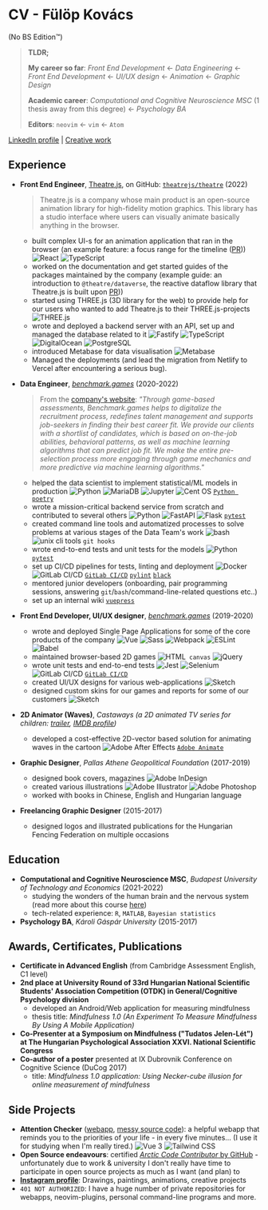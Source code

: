 # CV - Fülöp Kovács

(No BS Edition&trade;)

> **TLDR;**
>
> **My career so far**: _Front End Development_ <- _Data Engineering_ ← _Front
> End Development_ ← _UI/UX design_ ← _Animation_ ← _Graphic Design_
>
> **Academic career**: _Computational and Cognitive Neuroscience MSC_ (1 thesis
> away from this degree) ← _Psychology BA_
>
> **Editors**: `neovim` ← `vim` &larr; `Atom`

[LinkedIn profile](https://www.linkedin.com/in/fulop-kovacs/) |
[Creative work](https://www.behance.net/gallery/132579721/Creative-Portfolio)

## Experience

- **Front End Engineer**, [Theatre.js](theatrejs.com), on GitHub:
  [`theatrejs/theatre`](https://github.com/theatre-js/theatre) (2022)

  > Theatre.js is a company whose main product is an open-source animation
  > library for high-fidelity motion graphics. This library has a studio
  > interface where users can visually animate basically anything in the
  > browser.

  - built complex UI-s for an animation application that ran in the browser (an
    example feature: a focus range for the timeline
    ([PR](https://github.com/theatre-js/theatre/pull/94)))
    ![React](https://img.shields.io/badge/React-20232A?style=flat&logo=react&logoColor=61DAFB)
    ![TypeScript](https://img.shields.io/badge/TypeScript-007ACC?style=flat&logo=typescript&logoColor=white)
  - worked on the documentation and get started guides of the packages
    maintained by the company (example guide: an introduction to
    `@theatre/dataverse`, the reactive dataflow library that Theatre.js is built
    upon [PR](https://github.com/theatre-js/theatre/pull/116/)))
  - started using THREE.js (3D library for the web) to provide help for our
    users who wanted to add Theatre.js to their THREE.js-projects
    ![THREE.js](https://img.shields.io/badge/ThreeJs-black?style=flat&logo=three.js&logoColor=white)
  - wrote and deployed a backend server with an API, set up and managed the
    database related to it
    ![Fastify](https://img.shields.io/badge/fastify-202020?style=flat&logo=fastify&logoColor=white)
    ![TypeScript](https://img.shields.io/badge/TypeScript-007ACC?style=flat&logo=typescript&logoColor=white)
    ![DigitalOcean](https://img.shields.io/badge/Digital_Ocean-0080FF?style=flat&logo=DigitalOcean&logoColor=white)
    ![PostgreSQL](https://img.shields.io/badge/PostgreSQL-316192?style=flat&logo=postgresql&logoColor=white)
  - introduced Metabase for data visualisation
    ![Metabase](https://img.shields.io/badge/Metabase-509EE3?style=flat&logo=metabase&logoColor=fff)
  - Managed the deployments (and lead the migration from Netlify to Vercel after
    encountering a serious bug).

- **Data Engineer**, [_benchmark.games_](https://www.benchmark.games/)
  (2020-2022)

  > From the [company's website](https://www.benchmark.games): _"Through
  > game-based assessments, Benchmark.games helps to digitalize the recruitment
  > process, redefines talent management and supports job-seekers in finding
  > their best career fit. We provide our clients with a shortlist of
  > candidates, which is based on on-the-job abilities, behavioral patterns, as
  > well as machine learning algorithms that can predict job fit. We make the
  > entire pre-selection process more engaging through game mechanics and more
  > predictive via machine learning algorithms."_

  - helped the data scientist to implement statistical/ML models in production
    ![Python](https://img.shields.io/badge/Python-3776AB?style=flat&logo=python&logoColor=white)
    ![MariaDB](https://img.shields.io/badge/MariaDB-003545?style=flat&logo=mariadb&logoColor=white)
    ![Jupyter](https://img.shields.io/badge/Jupyter-F37626.svg?&style=flat&logo=Jupyter&logoColor=white)
    ![Cent OS](https://img.shields.io/badge/Cent%20OS-262577?style=flat&logo=CentOS&logoColor=white)
    [`Python poetry`](https://python-poetry.org/)
  - wrote a mission-critical backend service from scratch and contributed to
    several others
    ![Python](https://img.shields.io/badge/Python-3776AB?style=flat&logo=python&logoColor=white)
    ![FastAPI](https://img.shields.io/badge/fastapi-109989?style=flat&logo=FASTAPI&logoColor=white)
    ![Flask](https://img.shields.io/badge/Flask-000000?style=flat&logo=flask&logoColor=white)
    [`pytest`](https://docs.pytest.org/en/6.2.x/)
  - created command line tools and automatized processes to solve problems at
    various stages of the Data Team's work
    ![bash](https://img.shields.io/badge/GNU%20Bash-4EAA25?style=flat&logo=GNU%20Bash&logoColor=white)
    ![unix cli tools](https://img.shields.io/badge/Shell_Script-121011?style=flat&logo=gnu-bash&logoColor=white)
    `git hooks`
  - wrote end-to-end tests and unit tests for the models
    ![Python](https://img.shields.io/badge/Python-3776AB?style=flat&logo=python&logoColor=white)
    [`pytest`](https://docs.pytest.org/en/6.2.x/)
  - set up CI/CD pipelines for tests, linting and deployment
    ![Docker](https://img.shields.io/badge/Docker-2CA5E0?style=flat&logo=docker&logoColor=white)
    ![GitLab CI/CD](https://img.shields.io/badge/GitLab-330F63?style=flat&logo=gitlab&logoColor=white)
    [`GitLab CI/CD`](https://docs.gitlab.com/ee/ci/)
    [`pylint`](https://pylint.org/) [`black`](https://github.com/psf/black)
  - mentored junior developers (onboarding, pair programming sessions, answering
    `git`/`bash`/command-line-related questions etc..)
  - set up an internal wiki [`vuepress`](https://vuepress.vuejs.org/)

- **Front End Developer, UI/UX designer**,
  [_benchmark.games_](https://www.benchmark.games/) (2019-2020)

  - wrote and deployed Single Page Applications for some of the core products of
    the company
    ![Vue](https://img.shields.io/badge/Vue.js-35495E?style=flat&logo=vuedotjs&logoColor=4FC08D)
    ![Sass](https://img.shields.io/badge/Sass-CC6699?style=flat&logo=sass&logoColor=white)
    ![Webpack](https://img.shields.io/badge/Webpack-8DD6F9?style=flat&logo=Webpack&logoColor=white)
    ![ESLint](https://img.shields.io/badge/eslint-3A33D1?style=flat&logo=eslint&logoColor=white)
    ![Babel](https://img.shields.io/badge/Babel-F9DC3E?style=flat&logo=babel&logoColor=white)
  - maintained browser-based 2D games
    ![HTML](https://img.shields.io/badge/HTML5-E34F26?style=flat&logo=html5&logoColor=white)` canvas`
    ![jQuery](https://img.shields.io/badge/jQuery-0769AD?style=flat&logo=jquery&logoColor=white)
  - wrote unit tests and end-to-end tests
    ![Jest](https://img.shields.io/badge/Jest-C21325?style=flat&logo=jest&logoColor=white)
    ![Selenium](https://img.shields.io/badge/Selenium-43B02A?style=flat&logo=Selenium&logoColor=white)
    ![GitLab CI/CD](https://img.shields.io/badge/GitLab-330F63?style=flat&logo=gitlab&logoColor=white)
    [`GitLab CI/CD`](https://docs.gitlab.com/ee/ci/)
  - created UI/UX designs for various web-applications
    ![Sketch](https://img.shields.io/badge/Sketch-FFB387?style=flat&logo=sketch&logoColor=black)
  - designed custom skins for our games and reports for some of our customers
    ![Sketch](https://img.shields.io/badge/Sketch-FFB387?style=flat&logo=sketch&logoColor=black)

- **2D Animator (Waves)**, _Castaways (a 2D animated TV series for children:
  [trailer](https://www.youtube.com/watch?v=KAigE9QSL0s),
  [IMDB profile](https://www.imdb.com/title/tt6451356))_

  - developed a cost-effective 2D-vector based solution for animating waves in
    the cartoon
    ![Adobe After Effects](https://img.shields.io/badge/Adobe-After%20Effects-CF96FD?style=flat&logo=Adobe-After-Effects&labelColor=393665&logoWidth=15)
    [`Adobe Animate`](https://www.adobe.com/products/animate.html)

- **Graphic Designer**, _Pallas Athene Geopolitical Foundation_ (2017-2019)

  - designed book covers, magazines
    ![Adobe InDesign](https://img.shields.io/badge/Adobe%20InDesign-FF3366?style=flat&logo=Adobe%20InDesign&logoColor=white)
  - created various illustrations
    ![Adobe Illustrator](https://img.shields.io/badge/Adobe%20Illustrator-FF9A00?style=flat&logo=adobe%20illustrator&logoColor=white)
    ![Adobe Photoshop](https://img.shields.io/badge/Adobe-Photoshop-31A8FF?style=flat&logo=Adobe-Photoshop&labelColor=0a446b&logoWidth=15)
  - worked with books in Chinese, English and Hungarian language

- **Freelancing Graphic Designer** (2015-2017)

  - designed logos and illustrated publications for the Hungarian Fencing
    Federation on multiple occasions

## Education

- **Computational and Cognitive Neuroscience MSC**, _Budapest University of
  Technology and Economics_ (2021-2022)
  - studying the wonders of the human brain and the nervous system (read more
    about this course
    [here](http://www.cogsci.bme.hu/~ktkuser/master_CogSci_eng/))
  - tech-related experience: `R`, `MATLAB`, `Bayesian statistics`
- **Psychology BA**, _Károli Gáspár University_ (2015-2017)

## Awards, Certificates, Publications

- **Certificate in Advanced English** (from Cambridge Assessment English, C1
  level)
- **2nd place at University Round of 33rd Hungarian National Scientific
  Students' Association Competition (OTDK) in General/Cognitive Psychology
  division**
  - developed an Android/Web application for measuring mindfulness
  - thesis title: _Mindfulness 1.0 (An Experiment To Measure Mindfulness By
    Using A Mobile Application)_
- **Co-Presenter at a Symposium on Mindfulness ("Tudatos Jelen-Lét") at The
  Hungarian Psychological Association XXVI. National Scientific Congress**
- **Co-author of a poster** presented at IX Dubrovnik Conference on Cognitive
  Science (DuCog 2017)
  - title: _Mindfulness 1.0 application: Using Necker-cube illusion for online
    measurement of mindfulness_

## Side Projects

- **Attention Checker**
  ([webapp](https://fulopkovacs.gitlab.io/attention-check/),
  [messy source code](https://gitlab.com/fulopkovacs/attention-check)): a
  helpful webapp that reminds you to the priorities of your life - in every five
  minutes... (I use it for studying when I'm really tired.)
  ![Vue 3](https://img.shields.io/badge/Vue.js-35495E?style=flat&logo=vuedotjs&logoColor=4FC08D)
  ![Tailwind CSS](https://img.shields.io/badge/Tailwind_CSS-38B2AC?style=flat&logo=tailwind-css&logoColor=white)
- **Open Source endeavours**: certified
  [_Arctic Code Contributor_ by GitHub](https://github.com/fulopkovacs) -
  unfortunately due to work & university I don't really have time to participate
  in open source projects as much as I want (and plan) to
- [**Instagram profile**](https://www.instagram.com/fulopkovacs/): Drawings,
  paintings, animations, creative projects
- `401 NOT AUTHORIZED`: I have a huge number of private repositories for
  webapps, neovim-plugins, personal command-line programs and more.
